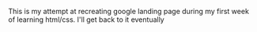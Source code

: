 This is my attempt at recreating google landing page during my first week of learning html/css. I'll get back to it eventually
